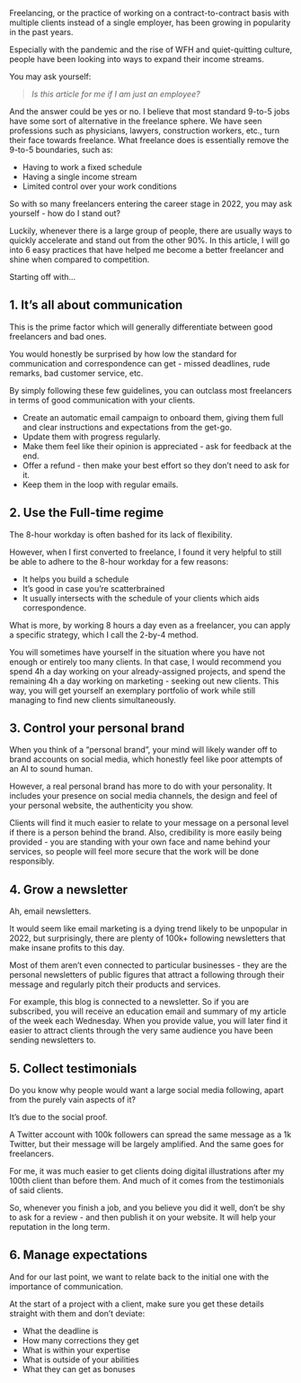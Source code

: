Freelancing, or the practice of working on a contract-to-contract basis with multiple clients instead of a single employer, has been growing in popularity in the past years.

Especially with the pandemic and the rise of WFH and quiet-quitting culture, people have been looking into ways to expand their income streams.

You may ask yourself:

> *Is this article for me if I am just an employee?*

And the answer could be yes or no. I believe that most standard 9-to-5 jobs have some sort of alternative in the freelance sphere. We have seen professions such as physicians, lawyers, construction workers, etc., turn their face towards freelance. What freelance does is essentially remove the 9-to-5 boundaries, such as:

- Having to work a fixed schedule
- Having a single income stream
- Limited control over your work conditions

So with so many freelancers entering the career stage in 2022, you may ask yourself - how do I stand out?

Luckily, whenever there is a large group of people, there are usually ways to quickly accelerate and stand out from the other 90%. In this article, I will go into 6 easy practices that have helped me become a better freelancer and shine  when compared to competition.

Starting off with…

## 1. It’s all about communication

This is the prime factor which will generally differentiate between good freelancers and bad ones.

You would honestly be surprised by how low the standard for communication and correspondence can get - missed deadlines, rude remarks, bad customer service, etc.

By simply following these few guidelines, you can outclass most freelancers in terms of good communication with your clients.

- Create an automatic email campaign to onboard them, giving them full and clear instructions and expectations from the get-go.
- Update them with progress regularly.
- Make them feel like their opinion is appreciated - ask for feedback at the end.
- Offer a refund - then make your best effort so they don’t need to ask for it.
- Keep them in the loop with regular emails.

## 2. Use the Full-time regime

The 8-hour workday is often bashed for its lack of flexibility.

However, when I first converted to freelance, I found it very helpful to still be able to adhere to the 8-hour workday for a few reasons:

- It helps you build a schedule
- It’s good in case you’re scatterbrained
- It usually intersects with the schedule of your clients which aids correspondence.

What is more, by working 8 hours a day even as a freelancer, you can apply a specific strategy, which I call the 2-by-4 method.

You will sometimes have yourself in the situation where you have not enough or entirely too many clients. In that case, I would recommend you spend 4h a day working on your already-assigned projects, and spend the remaining 4h a day working on marketing - seeking out new clients. This way, you will get yourself an exemplary portfolio of work while still managing to find new clients simultaneously.

## 3. Control your personal brand

When you think of a “personal brand”, your mind will likely wander off to brand accounts on social media, which honestly feel like poor attempts of an AI to sound human.

However, a real personal brand has more to do with your personality. It includes your presence on social media channels, the design and feel of your personal website, the authenticity you show.

Clients will find it much easier to relate to your message on a personal level if there is a person behind the brand. Also, credibility is more easily being provided - you are standing with your own face and name behind your services, so people will feel more secure that the work will be done responsibly.

## 4. Grow a newsletter

Ah, email newsletters.

It would seem like email marketing is a dying trend likely to be unpopular in 2022, but surprisingly, there are plenty of 100k+ following newsletters that make insane profits to this day.

Most of them aren’t even connected to particular businesses - they are the personal newsletters of public figures that attract a following through their message and regularly pitch their products and services.

For example, this blog is connected to a newsletter. So if you are subscribed, you will receive an education email and summary of my article of the week each Wednesday. When you provide value, you will later find it easier to attract clients through the very same audience you have been sending newsletters to.

## 5. Collect testimonials

Do you know why people would want a large social media following, apart from the purely vain aspects of it?

It’s due to the social proof.

A Twitter account with 100k followers can spread the same message as a 1k Twitter, but their message will be largely amplified. And the same goes for freelancers.

For me, it was much easier to get clients doing digital illustrations after my 100th client than before them. And much of it comes from the testimonials of said clients.

So, whenever you finish a job, and you believe you did it well, don’t be shy to ask for a review - and then publish it on your website. It will help your reputation in the long term.

## 6. Manage expectations

And for our last point, we want to relate back to the initial one with the importance of communication.

At the start of a project with a client, make sure you get these details straight with them and don’t deviate:

- What the deadline is
- How many corrections they get
- What is within your expertise
- What is outside of your abilities
- What they can get as bonuses
